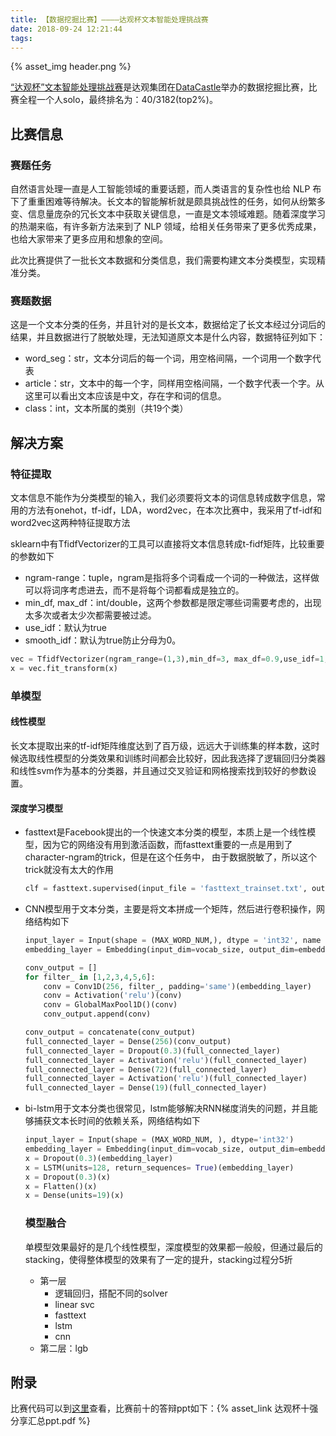 ```yaml
---
title: 【数据挖掘比赛】————达观杯文本智能处理挑战赛
date: 2018-09-24 12:21:44
tags:
---
```


{% asset_img header.png %}

[“达观杯”文本智能处理挑战赛](http://www.dcjingsai.com/common/cmpt/%E2%80%9C%E8%BE%BE%E8%A7%82%E6%9D%AF%E2%80%9D%E6%96%87%E6%9C%AC%E6%99%BA%E8%83%BD%E5%A4%84%E7%90%86%E6%8C%91%E6%88%98%E8%B5%9B_%E7%AB%9E%E8%B5%9B%E4%BF%A1%E6%81%AF.html)是达观集团在[DataCastle](http://www.dcjingsai.com/)举办的数据挖掘比赛，比赛全程一个人solo，最终排名为：40/3182(top2%)。

<!-- more -->

## 比赛信息

### 赛题任务

自然语言处理一直是人工智能领域的重要话题，而人类语言的复杂性也给 NLP 布下了重重困难等待解决。长文本的智能解析就是颇具挑战性的任务，如何从纷繁多变、信息量庞杂的冗长文本中获取关键信息，一直是文本领域难题。随着深度学习的热潮来临，有许多新方法来到了 NLP 领域，给相关任务带来了更多优秀成果，也给大家带来了更多应用和想象的空间。

此次比赛提供了一批长文本数据和分类信息，我们需要构建文本分类模型，实现精准分类。

### 赛题数据

这是一个文本分类的任务，并且针对的是长文本，数据给定了长文本经过分词后的结果，并且数据进行了脱敏处理，无法知道原文本是什么内容，数据特征列如下：

- word_seg：str，文本分词后的每一个词，用空格间隔，一个词用一个数字代表
- article：str，文本中的每一个字，同样用空格间隔，一个数字代表一个字。从这里可以看出文本应该是中文，存在字和词的信息。
- class：int，文本所属的类别（共19个类）



## 解决方案

### 特征提取

文本信息不能作为分类模型的输入，我们必须要将文本的词信息转成数字信息，常用的方法有onehot，tf-idf，LDA，word2vec，在本次比赛中，我采用了tf-idf和word2vec这两种特征提取方法

sklearn中有TfidfVectorizer的工具可以直接将文本信息转成t-fidf矩阵，比较重要的参数如下

- ngram-range：tuple，ngram是指将多个词看成一个词的一种做法，这样做可以将词序考虑进去，而不是将每个词都看成是独立的。
- min_df, max_df：int/double，这两个参数都是限定哪些词需要考虑的，出现太多次或者太少次都需要被过滤。
- use_idf：默认为true
- smooth_idf：默认为true防止分母为0。

```python
vec = TfidfVectorizer(ngram_range=(1,3),min_df=3, max_df=0.9,use_idf=1,smooth_idf=1, sublinear_tf=1)
x = vec.fit_transform(x)
```




### 单模型

#### 线性模型

长文本提取出来的tf-idf矩阵维度达到了百万级，远远大于训练集的样本数，这时候选取线性模型的分类效果和训练时间都会比较好，因此我选择了逻辑回归分类器和线性svm作为基本的分类器，并且通过交叉验证和网格搜索找到较好的参数设置。

#### 深度学习模型

- fasttext是Facebook提出的一个快速文本分类的模型，本质上是一个线性模型，因为它的网络没有用到激活函数，而fasttext重要的一点是用到了character-ngram的trick，但是在这个任务中， 由于数据脱敏了，所以这个trick就没有太大的作用

  ```python
  clf = fasttext.supervised(input_file = 'fasttext_trainset.txt', output='fasttext_model', label_prefix = '__label__', bucket = 2000000, word_ngrams = 1, ws = 20, epoch=40, silent = 0)
  ```

- CNN模型用于文本分类，主要是将文本拼成一个矩阵，然后进行卷积操作，网络结构如下

  ```python
  input_layer = Input(shape = (MAX_WORD_NUM,), dtype = 'int32', name = 'input')
  embedding_layer = Embedding(input_dim=vocab_size, output_dim=embedding_dim, input_length= MAX_WORD_NUM, trainable = True)(input_layer)
  
  conv_output = []
  for filter_ in [1,2,3,4,5,6]:
      conv = Conv1D(256, filter_, padding='same')(embedding_layer)
      conv = Activation('relu')(conv)
      conv = GlobalMaxPool1D()(conv)
      conv_output.append(conv)
  
  conv_output = concatenate(conv_output)
  full_connected_layer = Dense(256)(conv_output)
  full_connected_layer = Dropout(0.3)(full_connected_layer)
  full_connected_layer = Activation('relu')(full_connected_layer)
  full_connected_layer = Dense(72)(full_connected_layer)
  full_connected_layer = Activation('relu')(full_connected_layer)
  full_connected_layer = Dense(19)(full_connected_layer)
  ```

  

- bi-lstm用于文本分类也很常见，lstm能够解决RNN梯度消失的问题，并且能够捕获文本长时间的依赖关系，网络结构如下

  ```python
  input_layer = Input(shape = (MAX_WORD_NUM, ), dtype='int32')
  embedding_layer = Embedding(input_dim=vocab_size, output_dim=embedding_dim, input_length=MAX_WORD_NUM, trainable = True)(input_layer)
  x = Dropout(0.3)(embedding_layer)
  x = LSTM(units=128, return_sequences= True)(embedding_layer)
  x = Dropout(0.3)(x)
  x = Flatten()(x)
  x = Dense(units=19)(x)
  ```

  ### 模型融合

  单模型效果最好的是几个线性模型，深度模型的效果都一般般，但通过最后的stacking，使得整体模型的效果有了一定的提升，stacking过程分5折
  - 第一层
    - 逻辑回归，搭配不同的solver
    - linear svc
    - fasttext
    - lstm
    - cnn
  - 第二层：lgb

## 附录
比赛代码可以到[这里](https://github.com/Vincent-Hoo/2018-Dc-DataGrand-TextClassification)查看，比赛前十的答辩ppt如下：{% asset_link 达观杯十强分享汇总ppt.pdf %}



<br>
